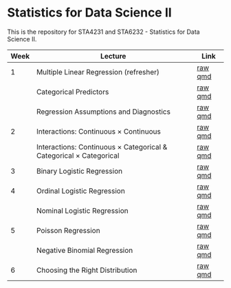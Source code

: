 # Statistics for Data Science II

This is the repository for STA4231 and STA6232 - Statistics for Data Science II.

| Week | Lecture | Link |
|------|---------------------------------------------------------|---|
| 1 | Multiple Linear Regression (refresher) | [raw qmd](https://github.com/samanthaseals/STA6232/blob/main/lectures/W1-L1-modeling-basics.qmd)
|   | Categorical Predictors | [raw qmd](https://github.com/samanthaseals/STA6232/blob/main/lectures/W1-L2-categorical-predictors.qmd)
|   | Regression Assumptions and Diagnostics | [raw qmd](https://github.com/samanthaseals/STA6232/blob/main/lectures/W1-L3-assumptions-and-diagnostics.qmd)
| 2 | Interactions: Continuous $\times$ Continuous | [raw qmd](https://github.com/samanthaseals/STA6232/blob/main/lectures/W2-L1-interactions-pt1.qmd)
|   | Interactions: Continuous $\times$ Categorical & Categorical $\times$ Categorical | [raw qmd](https://github.com/samanthaseals/STA6232/blob/main/lectures/W2-L2-interactions-pt2.qmd)
| 3 | Binary Logistic Regression | [raw qmd](https://github.com/samanthaseals/STA6232/blob/main/lectures/W3-L1-binary-logistic-regression.qmd)
| 4 | Ordinal Logistic Regression | [raw qmd](https://github.com/samanthaseals/STA6232/blob/main/lectures/W3-L2-ordinal-logistic-regression.qmd)
|   | Nominal Logistic Regression | [raw qmd](https://github.com/samanthaseals/STA6232/blob/main/lectures/W3-L3-nominal-logistic-regression.qmd)
| 5 | Poisson Regression | [raw qmd](https://github.com/samanthaseals/STA6232/blob/main/lectures/W4-L1-poisson-regression.qmd)
|   | Negative Binomial Regression | [raw qmd](https://github.com/samanthaseals/STA6232/blob/main/lectures/W4-L2-negative-binomial-regression.qmd)
| 6 | Choosing the Right Distribution | [raw qmd](https://github.com/samanthaseals/STA6232/blob/main/lectures/W6%20-%20exploring%20data.qmd)
